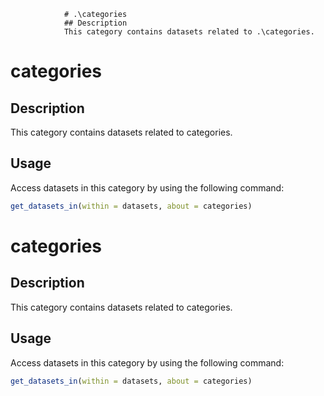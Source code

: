 
                # .\categories
                ## Description
                This category contains datasets related to .\categories.

# categories
## Description
This category contains datasets related to categories.
## Usage
Access datasets in this category by using the following command:
```r
get_datasets_in(within = datasets, about = categories)
```

# categories
## Description
This category contains datasets related to categories.
## Usage
Access datasets in this category by using the following command:
```r
get_datasets_in(within = datasets, about = categories)
```
